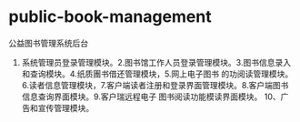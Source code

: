 # public-book-management
公益图书管理系统后台


1. 系统管理员登录管理模块。2.图书馆工作人员登录管理模块。3.图书信息录入和查询模块。4.纸质團书借还管理模块，5.网上电子图书
的功阅读管理模块。 6.读者信息管理模块，7.客户端读者注册和登录界面管理模块。8.客户端图书信息查询界面模块。9.客户瑞远程电子
图书阅读功能模读界面模块。 10、广告和宣传管理模块。
